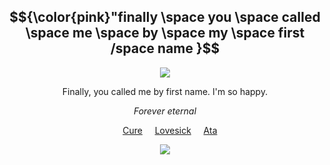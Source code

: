 <div align="center">

## $${\color{pink}"finally \space you \space called \space me \space by \space my \space first /space name }$$

<img src="https://github.com/user-attachments/assets/7bb671aa-b25f-48fa-8801-4189b79e2076" />
</p>
Finally, you called me by first name. I'm so happy.
</p>

*Forever eternal*

&nbsp;&nbsp;&nbsp; [Cure](https://github.com/cvremp3) &nbsp;&nbsp;&nbsp; [Lovesick](https://github.com/LovesickObsession) &nbsp;&nbsp;&nbsp; [Ata](https://forevermortal.atabook.org/)

<img src="https://github.com/user-attachments/assets/4649a1bf-8374-4502-8389-c50ec3bf52fd" />
</p>

